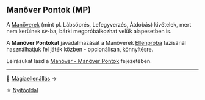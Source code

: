 ## Manőver Pontok (MP)

A [Manőverek](066_00_manoverek.md) (mint pl.  Lábsöprés, Lefegyverzés, Átdobás) kivételek, mert nem kerülnek `KP`-ba, bárki megpróbálkozhat velük alapesetben is. 

A **Manőver Pontokat** javadalmazását a Manőverek [Ellenpróba](066_04_manover_vegbevitele.md#%EF%B8%8F3-ellenpr%C3%B3ba-e) fázisánál használhatjuk fel játék közben - opcionálisan, könnyítésre.

Leírásukat lásd a [Manőver - Manőver Pontok](066_02_manover_pontok.md) fejezetében.

---

🔗 [Mágiaellenállás](010_10_04_magiaellenallas.md) →

⚜️ [Nyitóoldal](start.md#1-karakteralkot%C3%A1s)
